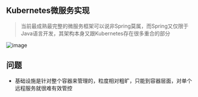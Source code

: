 ## Kubernetes微服务实现
> 当前最成熟最完整的微服务框架可以说非Spring莫属，而Spring又仅限于Java语言开发，其架构本身又跟Kubernetes存在很多重合的部分

![image](https://github.com/jsjchai/study-notes/assets/13389058/e62ac95f-5a64-4724-bfb3-e47a334ed1c9)

## 问题
* 基础设施是针对整个容器来管理的，粒度相对粗旷，只能到容器层面，对单个远程服务就很难有效管控

